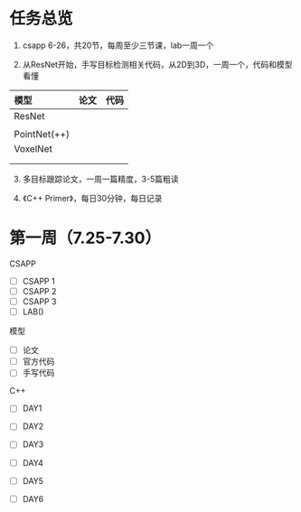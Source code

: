 # 任务总览

 1. csapp 6-26，共20节，每周至少三节课，lab一周一个

 2. 从ResNet开始，手写目标检测相关代码，从2D到3D，一周一个，代码和模型看懂

  | 模型         | 论文 | 代码 |
  | :----------- | ---- | ---- |
  | ResNet       |      |      |
  |              |      |      |
  | PointNet(++) |      |      |
  | VoxelNet     |      |      |
  |              |      |      |
  |              |      |      |

 3. 多目标跟踪论文，一周一篇精度，3-5篇粗读

 4. 《C++ Primer》，每日30分钟，每日记录



# 第一周（7.25-7.30）

CSAPP

- [ ] CSAPP 1
- [ ] CSAPP 2
- [ ] CSAPP 3
- [ ] LAB()

模型

- [ ] 论文
- [ ] 官方代码
- [ ] 手写代码

C++

- [ ] DAY1
- [ ] DAY2
- [ ] DAY3
- [ ] DAY4
- [ ] DAY5
- [ ] DAY6

